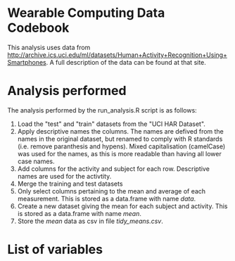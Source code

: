 Wearable Computing Data Codebook
================================

This analysis uses data from http://archive.ics.uci.edu/ml/datasets/Human+Activity+Recognition+Using+Smartphones. A full description of the data can be found at that site.

# Analysis performed

The analysis performed by the run_analysis.R script is as follows:

1. Load the "test" and "train" datasets from the "UCI HAR Dataset".
2. Apply descriptive names the columns. The names are defived from the names in the original dataset, but renamed to comply with R standards (i.e. remove paranthesis and hypens). Mixed capitalisation (camelCase) was used for the names, as this is more readable than having all lower case names.
3. Add columns for the activity and subject for each row. Descriptive names are used for the activtity.
4. Merge the training and test datasets
5. Only select columns pertaining to the mean and average of each measurement. This is stored as a data.frame with name _data_.
6. Create a new dataset giving the mean for each subject and activity. This is stored as a data.frame with name _mean_.
7. Store the _mean_ data as csv in file _tidy_means.csv_.


# List of variables

